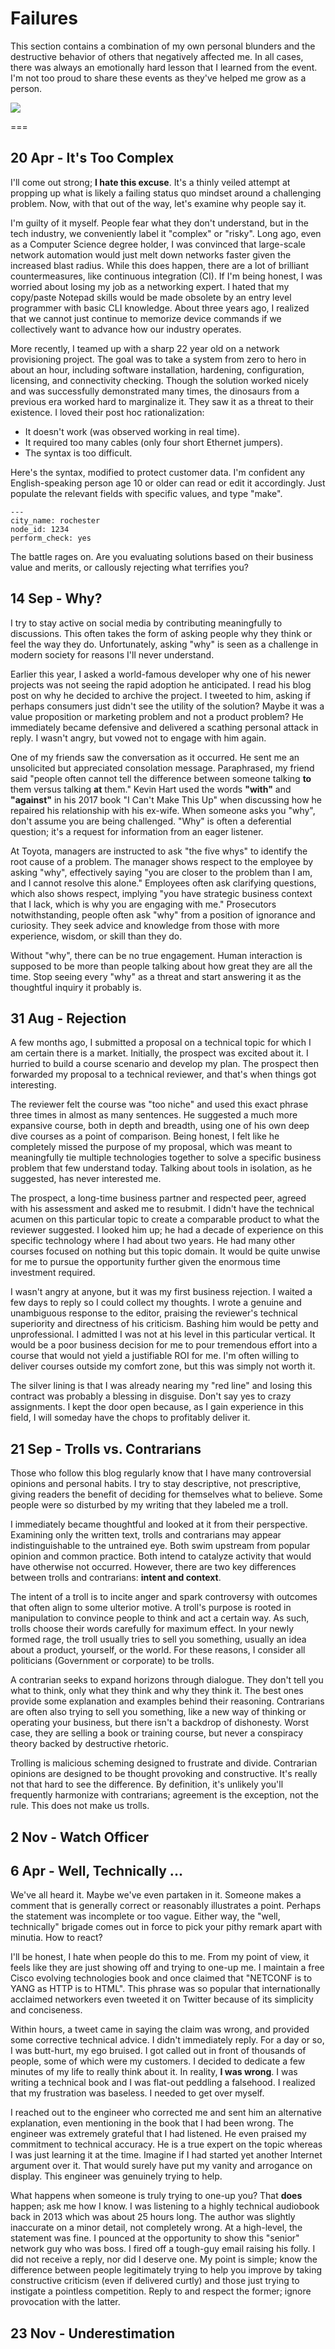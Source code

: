 # Failures
This section contains a combination of my own personal blunders and the destructive behavior of others that negatively affected me. In all cases, there was always an emotionally hard lesson that I learned from the event. I'm not too proud to share these events as they've helped me grow as a person.

![](images/section5.jpg)

===

## 20 Apr - It's Too Complex
I'll come out strong; **I hate this excuse**. It's a thinly veiled attempt at propping up what is likely a failing status quo mindset around a challenging problem. Now, with that out of the way, let's examine why people say it.

I'm guilty of it myself. People fear what they don't understand, but in the tech industry, we conveniently label it "complex" or "risky". Long ago, even as a Computer Science degree holder, I was convinced that large-scale network automation would just melt down networks faster given the increased blast radius. While this does happen, there are a lot of brilliant countermeasures, like continuous integration (CI). If I'm being honest, I was worried about losing my job as a networking expert. I hated that my copy/paste Notepad skills would be made obsolete by an entry level programmer with basic CLI knowledge. About three years ago, I realized that we cannot just continue to memorize device commands if we collectively want to advance how our industry operates.

More recently, I teamed up with a sharp 22 year old on a network provisioning project. The goal was to take a system from zero to hero in about an hour, including software installation, hardening, configuration, licensing, and connectivity checking. Though the solution worked nicely and was successfully demonstrated many times, the dinosaurs from a previous era worked hard to marginalize it. They saw it as a threat to their existence. I loved their post hoc rationalization:

  - It doesn't work (was observed working in real time).
  - It required too many cables (only four short Ethernet jumpers).
  - The syntax is too difficult.

Here's the syntax, modified to protect customer data. I'm confident any English-speaking person age 10 or older can read or edit it accordingly. Just populate the relevant fields with specific values, and type "make".

```
---
city_name: rochester
node_id: 1234
perform_check: yes
```

The battle rages on. Are you evaluating solutions based on their business value and merits, or callously rejecting what terrifies you?

## 14 Sep - Why?
I try to stay active on social media by contributing meaningfully to discussions. This often takes the form of asking people why they think or feel the way they do. Unfortunately, asking "why" is seen as a challenge in modern society for reasons I'll never understand.

Earlier this year, I asked a world-famous developer why one of his newer projects was not seeing the rapid adoption he anticipated. I read his blog post on why he decided to archive the project. I tweeted to him, asking if perhaps consumers just didn't see the utility of the solution? Maybe it was a value proposition or marketing problem and not a product problem? He immediately became defensive and delivered a scathing personal attack in reply. I wasn't angry, but vowed not to engage with him again.

One of my friends saw the conversation as it occurred. He sent me an unsolicited but appreciated consolation message. Paraphrased, my friend said "people often cannot tell the difference between someone talking **to** them versus talking **at** them." Kevin Hart used the words **"with"** and **"against"** in his 2017 book "I Can't Make This Up" when discussing how he repaired his relationship with his ex-wife. When someone asks you "why", don't assume you are being challenged. "Why" is often a deferential question; it's a request for information from an eager listener.

At Toyota, managers are instructed to ask "the five whys" to identify the root cause of a problem. The manager shows respect to the employee by asking "why", effectively saying "you are closer to the problem than I am, and I cannot resolve this alone." Employees often ask clarifying questions, which also shows respect, implying "you have strategic business context that I lack, which is why you are engaging with me." Prosecutors notwithstanding, people often ask "why" from a position of ignorance and curiosity. They seek advice and knowledge from those with more experience, wisdom, or skill than they do.

Without "why", there can be no true engagement. Human interaction is supposed to be more than people talking about how great they are all the time. Stop seeing every "why" as a threat and start answering it as the thoughtful inquiry it probably is.

## 31 Aug - Rejection
A few months ago, I submitted a proposal on a technical topic for which I am certain there is a market. Initially, the prospect was excited about it. I hurried to build a course scenario and develop my plan. The prospect then forwarded my proposal to a technical reviewer, and that's when things got interesting.

The reviewer felt the course was "too niche" and used this exact phrase three times in almost as many sentences. He suggested a much more expansive course, both in depth and breadth, using one of his own deep dive courses as a point of comparison. Being honest, I felt like he completely missed the purpose of my proposal, which was meant to meaningfully tie multiple technologies together to solve a specific business problem that few understand today. Talking about tools in isolation, as he suggested, has never interested me.

The prospect, a long-time business partner and respected peer, agreed with his assessment and asked me to resubmit. I didn't have the technical acumen on this particular topic to create a comparable product to what the reviewer suggested. I looked him up; he had a decade of experience on this specific technology where I had about two years. He had many other courses focused on nothing but this topic domain. It would be quite unwise for me to pursue the opportunity further given the enormous time investment required.

I wasn't angry at anyone, but it was my first business rejection. I waited a few days to reply so I could collect my thoughts. I wrote a genuine and unambiguous response to the editor, praising the reviewer's technical superiority and directness of his criticism. Bashing him would be petty and unprofessional. I admitted I was not at his level in this particular vertical. It would be a poor business decision for me to pour tremendous effort into a course that would not yield a justifiable ROI for me. I'm often willing to deliver courses outside my comfort zone, but this was simply not worth it.

The silver lining is that I was already nearing my "red line" and losing this contract was probably a blessing in disguise. Don't say yes to crazy assignments. I kept the door open because, as I gain experience in this field, I will someday have the chops to profitably deliver it.

## 21 Sep - Trolls vs. Contrarians
Those who follow this blog regularly know that I have many controversial opinions and personal habits. I try to stay descriptive, not prescriptive, giving readers the benefit of deciding for themselves what to believe. Some people were so disturbed by my writing that they labeled me a troll.

I immediately became thoughtful and looked at it from their perspective. Examining only the written text, trolls and contrarians may appear indistinguishable to the untrained eye. Both swim upstream from popular opinion and common practice. Both intend to catalyze activity that would have otherwise not occurred. However, there are two key differences between trolls and contrarians: **intent and context**.

The intent of a troll is to incite anger and spark controversy with outcomes that often align to some ulterior motive. A troll's purpose is rooted in manipulation to convince people to think and act a certain way. As such, trolls choose their words carefully for maximum effect. In your newly formed rage, the troll usually tries to sell you something, usually an idea about a product, yourself, or the world. For these reasons, I consider all politicians (Government or corporate) to be trolls.

A contrarian seeks to expand horizons through dialogue. They don't tell you what to think, only what they think and why they think it. The best ones provide some explanation and examples behind their reasoning. Contrarians are often also trying to sell you something, like a new way of thinking or operating your business, but there isn't a backdrop of dishonesty. Worst case, they are selling a book or training course, but never a conspiracy theory backed by destructive rhetoric.

Trolling is malicious scheming designed to frustrate and divide. Contrarian opinions are designed to be thought provoking and constructive. It's really not that hard to see the difference. By definition, it's unlikely you'll frequently harmonize with contrarians; agreement is the exception, not the rule. This does not make us trolls.

## 2 Nov - Watch Officer

## 6 Apr - Well, Technically ...
We've all heard it. Maybe we've even partaken in it. Someone makes a comment that is generally correct or reasonably illustrates a point. Perhaps the statement was incomplete or too vague. Either way, the "well, technically" brigade comes out in force to pick your pithy remark apart with minutia. How to react?

I'll be honest, I hate when people do this to me. From my point of view, it feels like they are just showing off and trying to one-up me. I maintain a free Cisco evolving technologies book and once claimed that "NETCONF is to YANG as HTTP is to HTML". This phrase was so popular that internationally acclaimed networkers even tweeted it on Twitter because of its simplicity and conciseness.

Within hours, a tweet came in saying the claim was wrong, and provided some corrective technical advice. I didn't immediately reply. For a day or so, I was butt-hurt, my ego bruised. I got called out in front of thousands of people, some of which were my customers. I decided to dedicate a few minutes of my life to really think about it. In reality, **I was wrong**. I was writing a technical book and I was flat-out peddling a falsehood. I realized that my frustration was baseless. I needed to get over myself.

I reached out to the engineer who corrected me and sent him an alternative explanation, even mentioning in the book that I had been wrong. The engineer was extremely grateful that I had listened. He even praised my commitment to technical accuracy. He is a true expert on the topic whereas I was just learning it at the time. Imagine if I had started yet another Internet argument over it. That would surely have put my vanity and arrogance on display. This engineer was genuinely trying to help.

What happens when someone is truly trying to one-up you? That **does** happen; ask me how I know. I was listening to a highly technical audiobook back in 2013 which was about 25 hours long. The author was slightly inaccurate on a minor detail, not completely wrong. At a high-level, the statement was fine. I pounced at the opportunity to show this "senior" network guy who was boss. I fired off a tough-guy email raising his folly. I did not receive a reply, nor did I deserve one. My point is simple; know the difference between people legitimately trying to help you improve by taking constructive criticism (even if delivered curtly) and those just trying to instigate a pointless competition. Reply to and respect the former; ignore provocation with the latter.

## 23 Nov - Underestimation
